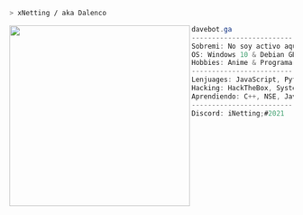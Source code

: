 ```zsh
> xNetting / aka Dalenco
```

<img align="left" src="https://cdn.discordapp.com/attachments/753459740335538272/867577204602961940/cb7fc6466d9994f059eff3361e1deffc.jpg" width="320" /> 

```csharp
davebot.ga
-------------------------
Sobremi: No soy activo aqui en Github asi que no subo todo lo que hago
OS: Windows 10 & Debian GNU/Linux
Hobbies: Anime & Programar
-------------------------
Lenjuages: JavaScript, Python & PHP
Hacking: HackTheBox, System, Forensics, Wifi & Enterprise
Aprendiendo: C++, NSE, Java, Pentesting Web & SQL
-------------------------
Discord: iNetting;#2021
```
